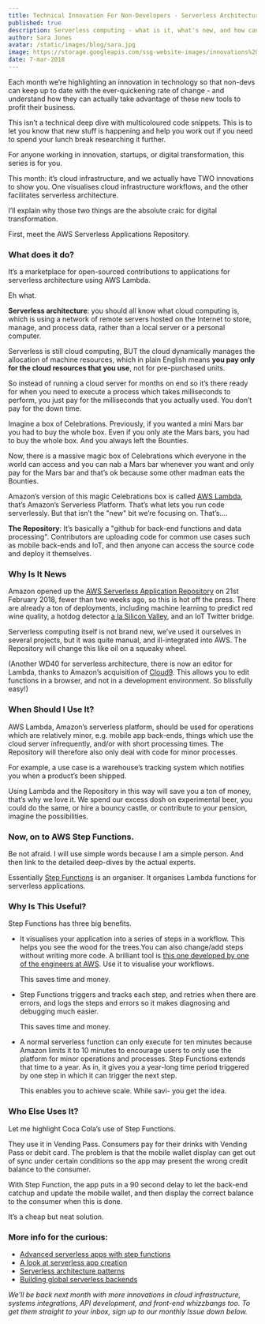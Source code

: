 ```yaml
---
title: Technical Innovation For Non-Developers - Serverless Architecture
published: true
description: Serverless computing - what is it, what's new, and how can a layman understand it, then use it?
author: Sara Jones
avatar: /static/images/blog/sara.jpg
image: https://storage.googleapis.com/ssg-website-images/innovations%20in%20technology%20-%20serverless%20architecture/cloud%20infrastructure%20header.jpg
date: 7-mar-2018
---
```


Each month we’re highlighting an innovation in technology so that non-devs can keep up to date with the ever-quickening rate of change - and understand how they can actually take advantage of these new tools to profit their business.

This isn’t a technical deep dive with multicoloured code snippets. This is to let you know that new stuff is happening and help you work out if you need to spend your lunch break researching it further.

For anyone working in innovation, startups, or digital transformation, this series is for you.

This month: it’s cloud infrastructure, and we actually have TWO innovations to show you. One visualises cloud infrastructure workflows, and the other facilitates serverless architecture.

I’ll explain why those two things are the absolute craic for digital transformation.

First, meet the AWS Serverless Applications Repository.

### What does it do?

It’s a marketplace for open-sourced contributions to applications for serverless architecture using AWS Lambda.

Eh what.

**Serverless architecture**: you should all know what cloud computing is, which is using a network of remote servers hosted on the Internet to store, manage, and process data, rather than a local server or a personal computer. 

Serverless is still cloud computing, BUT the cloud dynamically manages the allocation of machine resources, which in plain English means **you pay only for the cloud resources that you use**, not for pre-purchased units.

So instead of running a cloud server for months on end so it’s there ready for when you need to execute a process which takes milliseconds to perform, you just pay for the milliseconds that you actually used. You don’t pay for the down time.

Imagine a box of Celebrations. Previously, if you wanted a mini Mars bar you had to buy the whole box. Even if you only ate the Mars bars, you had to buy the whole box. And you always left the Bounties.

Now, there is a massive magic box of Celebrations which everyone in the world can access and you can nab a Mars bar whenever you want and only pay for the Mars bar and that’s ok because some other madman eats the Bounties.

Amazon’s version of this magic Celebrations box is called [AWS Lambda](https://aws.amazon.com/lambda/), that’s Amazon’s Serverless Platform. That’s what lets you run code serverlessly. But that isn’t the "new" bit we’re focusing on. That’s….

**The Repository**: It’s basically a "github for back-end functions and data processing". Contributors are uploading code for common use cases such as mobile back-ends and IoT, and then anyone can access the source code and deploy it themselves.

### Why Is It News

Amazon opened up the [AWS Serverless Application Repository](https://aws.amazon.com/serverless/serverlessrepo/) on 21st February 2018, fewer than two weeks ago, so this is hot off the press. There are already a ton of deployments, including machine learning to predict red wine quality, a hotdog detector [a la Silicon Valley](https://www.youtube.com/watch?v=ACmydtFDTGs), and an IoT Twitter bridge.

Serverless computing itself is not brand new, we’ve used it ourselves in several projects, but it was quite manual, and ill-integrated into AWS. The Repository will change this like oil on a squeaky wheel.

(Another WD40 for serverless architecture, there is now an editor for Lambda, thanks to Amazon’s acquisition of [Cloud9](https://c9.io/announcement). This allows you to edit functions in a browser, and not in a development environment. So blissfully easy!)

### When Should I Use It?

AWS Lambda, Amazon’s serverless platform, should be used for operations which are relatively minor, e.g. mobile app back-ends, things which use the cloud server infrequently, and/or with short processing times. The Repository will therefore also only deal with code for minor processes.

For example, a use case is a warehouse’s tracking system which notifies you when a product’s been shipped.

Using Lambda and the Repository in this way will save you a ton of money, that’s why we love it. We spend our excess dosh on experimental beer, you could do the same, or hire a bouncy castle, or contribute to your pension, imagine the possibilities.

### Now, on to AWS Step Functions.

Be not afraid. I will use simple words because I am a simple person. And then link to the detailed deep-dives by the actual experts.

Essentially [Step Functions](https://aws.amazon.com/step-functions/) is an organiser. It organises Lambda functions for serverless applications.

### Why Is This Useful?

Step Functions has three big benefits. 

- It visualises your application into a series of steps in a workflow. This helps you see the wood for the trees.You can also change/add steps without writing more code. A brilliant tool is [this one developed by one of the engineers at AWS](https://sbd.danilop.net/). Use it to visualise your workflows.

  This saves time and money.

- Step Functions triggers and tracks each step, and retries when there are errors, and logs the steps and errors so it makes diagnosing and debugging much easier.

  This saves time and money.

- A normal serverless function can only execute for ten minutes because Amazon limits it to 10 minutes to encourage users to only use the platform for minor operations and processes. Step Functions extends that time to a year. As in, it gives you a year-long time period triggered by one step in which it can trigger the next step.

  This enables you to achieve scale. While savi- you get the idea.

### Who Else Uses It?

Let me highlight Coca Cola’s use of Step Functions. 

They use it in Vending Pass. Consumers pay for their drinks with Vending Pass or debit card. The problem is that the mobile wallet display can get out of sync under certain conditions so the app may present the wrong credit balance to the consumer.

With Step Function, the app puts in a 90 second delay to let the back-end catchup and update the mobile wallet, and then display the correct balance to the consumer when this is done.

It’s a cheap but neat solution.

### More info for the curious:

- [Advanced serverless apps with step functions](https://www.slideshare.net/AmazonWebServices/advanced-serverless-apps-with-step-functions-88065949)
- [A look at serverless app creation](https://www.slideshare.net/AmazonWebServices/serverless-state-of-the-union-88065997)
- [Serverless architecture patterns](https://www.slideshare.net/AmazonWebServices/serverless-state-of-the-union-88065997)
- [Building global serverless backends](https://www.slideshare.net/AmazonWebServices/building-global-serverless-backends)

*We’ll be back next month with more innovations in cloud infrastructure, systems integrations, API development, and front-end whizzbangs too. To get them straight to your inbox, sign up to our monthly Issue down below.*